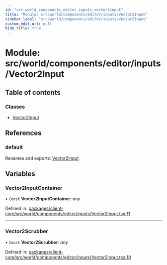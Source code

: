 ```yaml
---
id: "src_world_components_editor_inputs_vector2input"
title: "Module: src/world/components/editor/inputs/Vector2Input"
sidebar_label: "src/world/components/editor/inputs/Vector2Input"
custom_edit_url: null
hide_title: true
---
```


# Module: src/world/components/editor/inputs/Vector2Input

## Table of contents

### Classes

- [Vector2Input](../classes/src_world_components_editor_inputs_vector2input.vector2input.md)

## References

### default

Renames and exports: [Vector2Input](../classes/src_world_components_editor_inputs_vector2input.vector2input.md)

## Variables

### Vector2InputContainer

• `Const` **Vector2InputContainer**: *any*

Defined in: [packages/client-core/src/world/components/editor/inputs/Vector2Input.tsx:11](https://github.com/xr3ngine/xr3ngine/blob/673ad6a5f/packages/client-core/src/world/components/editor/inputs/Vector2Input.tsx#L11)

___

### Vector2Scrubber

• `Const` **Vector2Scrubber**: *any*

Defined in: [packages/client-core/src/world/components/editor/inputs/Vector2Input.tsx:19](https://github.com/xr3ngine/xr3ngine/blob/673ad6a5f/packages/client-core/src/world/components/editor/inputs/Vector2Input.tsx#L19)
